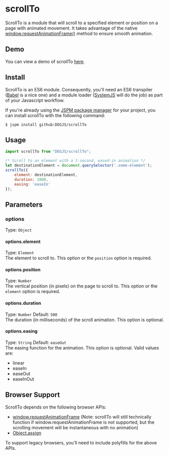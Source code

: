 # scrollTo
ScrollTo is a module that will scroll to a specified element or position on a page with animated movement. It takes advantage of the native [window.requestAnimationFrame()](https://developer.mozilla.org/en-US/docs/Web/API/window/requestAnimationFrame) method to ensure smooth animation.

## Demo
You can view a demo of scrollTo [here](http://degjs.github.io/scrollTo/).

## Install
ScrollTo is an ES6 module. Consequently, you'll need an ES6 transpiler ([Babel](https://babeljs.io) is a nice one) and a module loader ([SystemJS](https://github.com/systemjs/systemjs) will do the job) as part of your Javascript workflow.

If you're already using the [JSPM package manager](http://jspm.io) for your project, you can install scrollTo with the following command:

```
$ jspm install github:DEGJS/scrollTo
```
## Usage
```js
import scrollTo from "DEGJS/scrollTo";

/* Scroll to an element with a 1-second, eased-in animation */
let destinationElement = document.querySelector('.some-element');
scrollTo({
    element: destinationElement,
    duration: 1000,
    easing: 'easeIn'
});
```

## Parameters

### options
Type: `Object`

#### options.element
Type: `Element`   
The element to scroll to. This option or the `position` option is required.

#### options.position
Type: `Number`   
The vertical position (in pixels) on the page to scroll to. This option or the `element` option is required.

#### options.duration
Type: `Number` Default: `500`   
The duration (in milliseconds) of the scroll animation. This option is optional.

#### options.easing
Type: `String` Default: `easeOut`   
The easing function for the animation. This option is optional. Valid values are:
+ linear
+ easeIn
+ easeOut
+ easeInOut

## Browser Support
ScrollTo depends on the following browser APIs:
+ [window.requestAnimationFrame](https://developer.mozilla.org/en-US/docs/Web/API/window/requestAnimationFrame) (Note: scrollTo will still technically function if window.requestAnimationFrame is not supported, but the scrolling movement will be instantaneous with no animation)
+ [Object.assign](https://developer.mozilla.org/en-US/docs/Web/JavaScript/Reference/Global_Objects/Object/assign)

To support legacy browsers, you'll need to include polyfills for the above APIs.